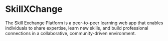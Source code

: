 # SkillXChange
The Skill Exchange Platform is a peer-to-peer learning web app that enables individuals to share expertise, learn new skills, and build professional connections in a collaborative, community-driven environment.
